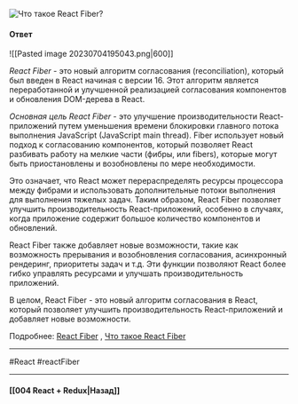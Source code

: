 ![Что такое React Fiber?](https://youtu.be/RpcB5jnJvcI?t=689)

#### Ответ

![[Pasted image 20230704195043.png|600]]

*React Fiber* - это новый алгоритм согласования (reconciliation), который был введен в React начиная с версии 16. Этот алгоритм является переработанной и улучшенной реализацией согласования компонентов и обновления DOM-дерева в React.

*Основная цель React Fiber* - это улучшение производительности React-приложений путем уменьшения времени блокировки главного потока выполнения JavaScript (JavaScript main thread). Fiber использует новый подход к согласованию компонентов, который позволяет React разбивать работу на мелкие части (фибры, или fibers), которые могут быть приостановлены и возобновлены по мере необходимости.

Это означает, что React может перераспределять ресурсы процессора между фибрами и использовать дополнительные потоки выполнения для выполнения тяжелых задач. Таким образом, React Fiber позволяет улучшить производительность React-приложений, особенно в случаях, когда приложение содержит большое количество компонентов и обновлений.

React Fiber также добавляет новые возможности, такие как возможность прерывания и возобновления согласования, асинхронный рендеринг, приоритеты задач и т.д. Эти функции позволяют React более гибко управлять ресурсами и улучшать производительность приложений.

В целом, React Fiber - это новый алгоритм согласования в React, который позволяет улучшить производительность React-приложений и добавляет новые возможности.

Подробнее: [React Fiber](https://habr.com/ru/articles/444276/) , [Что такое React Fiber](https://dev.to/jennypollard/chto-takoie-react-fiber-react-fiber-architecture-2cho)

____
#React #reactFiber

____

#### [[004 React + Redux|Назад]]